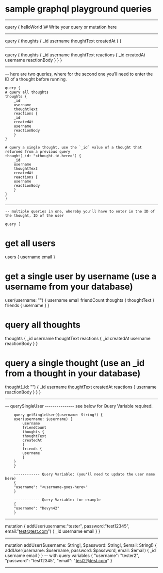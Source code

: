 # sample graphql playground queries

---------------------------------------------------------------------------
query {
  helloWorld
}# Write your query or mutation here

---------------------------------------------------------------------------
query {
  thoughts {
    _id
    username
    thoughtText
    createdAt
  }
}

---------------------------------------------------------------------------
query {
  thoughts {
    _id
    username
    thoughtText
    reactions {
      _id
      createdAt
      username
      reactionBody
    }
  }
}

---------------------------------------------------------------------------
-- here are two queries, where for the second one you'll need to enter the ID of a thought before running.

    query {
    # query all thoughts
    thoughts {
        _id
        username
        thoughtText
        reactions {
        _id
        createdAt
        username
        reactionBody
        }
    }

    # query a single thought, use the `_id` value of a thought that returned from a previous query
    thought(_id: "<thought-id-here>") {
        _id
        username
        thoughtText
        createdAt
        reactions {
        username
        reactionBody
        }
    }
    }

---------------------------------------------------------------------------
    -- multiple queries in one, whereby you'll have to enter in the ID of the thought, ID of the user

    query {
  # get all users
  users {
    username
    email
  }

  # get a single user by username (use a username from your database)
  user(username: "<username-goes-here>") {
    username
    email
    friendCount
    thoughts {
      thoughtText
    }
    friends {
      username
    }
  }

  # query all thoughts
  thoughts {
    _id
    username
    thoughtText
    reactions {
      _id
      createdAt
      username
      reactionBody
    }
  }

  # query a single thought (use an _id from a thought in your database)
  thought(_id: "<thought-id-here>") {
    _id
    username
    thoughtText
    createdAt
    reactions {
      username
      reactionBody
    }
  }
}

---------------------------------------------------------------------------

-- querySingleUser --------------- see below for Query Variable required.

        query getSingleUser($username: String!) {
        user(username: $username) {
            username
            friendCount
            thoughts {
            thoughtText
            createdAt
            }
            friends {
            username
            }
        }
        }

        ------------ Query Variable: (you'll need to update the user name here)
        {
        "username": "<username-goes-here>"
        }

        ------------ Query Variable: for example
        {
        "username": "Devyn42"
        }

---------------------------------------------------------------------------

mutation {
  addUser(username:"tester", password:"test12345", email:"test@test.com") {
    _id
    username
    email
  }
}

---------------------------------------------------------------------------



mutation addUser($username: String!, $password: String!, $email: String!) {
  addUser(username: $username, password: $password, email: $email) {
    _id
    username
    email
  }
}
    -- with query variables
    {
      "username": "tester2",
      "password": "test12345",
      "email": "test2@test.com"
    }

---------------------------------------------------------------------------